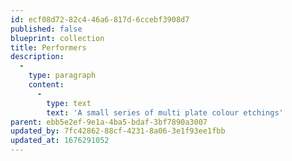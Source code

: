 ```yaml
---
id: ecf08d72-82c4-46a6-817d-6ccebf3908d7
published: false
blueprint: collection
title: Performers
description:
  -
    type: paragraph
    content:
      -
        type: text
        text: 'A small series of multi plate colour etchings'
parent: ebb5e2ef-9e1a-4ba5-bdaf-3bf7890a3007
updated_by: 7fc42862-88cf-4231-8a06-3e1f93ee1fbb
updated_at: 1676291052
---
```

